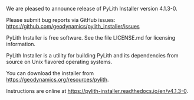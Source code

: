 We are pleased to announce release of PyLith Installer version 4.1.3-0.

Please submit bug reports via GitHub issues:
    https://github.com/geodynamics/pylith_installer/issues

PyLith Installer is free software.  See the file LICENSE.md for licensing information.

PyLith Installer is a utility for building PyLith and its dependencies
from source on Unix flavored operating systems.

You can download the installer from https://geodynamics.org/resources/pylith.

Instructions are online at https://pylith-installer.readthedocs.io/en/v4.1.3-0.
